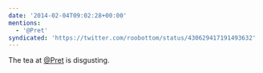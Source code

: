 ```yaml
---
date: '2014-02-04T09:02:28+00:00'
mentions:
  - '@Pret'
syndicated: 'https://twitter.com/roobottom/status/430629417191493632'
---
```

The tea at [@Pret](https://twitter.com/@Pret) is disgusting.
